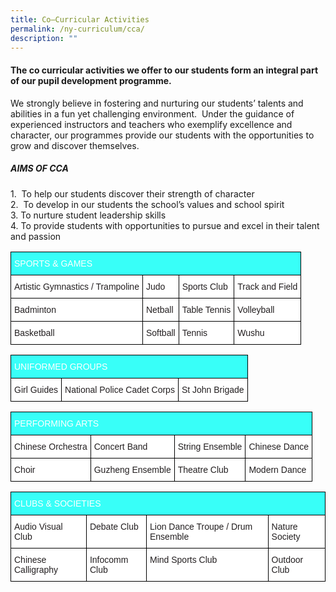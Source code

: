 ```yaml
---
title: Co–Curricular Activities
permalink: /ny-curriculum/cca/
description: ""
---
```

#### The co curricular activities we offer to our students form an integral part of our pupil development programme.

We strongly believe in fostering and nurturing our students’ talents and abilities in a fun yet challenging environment. &nbsp;Under the guidance of experienced instructors and teachers who exemplify excellence and character, our programmes provide our students with the opportunities to grow and discover themselves.

##### AIMS OF CCA&nbsp;

1\. &nbsp;To help our students discover their strength of character  
2\. &nbsp;To develop in our students the school’s values and school spirit  
3\. To nurture student leadership skills  
4\. To provide students with opportunities to pursue and excel in their&nbsp;talent and passion

<style type="text/css">
.tg  {border-collapse:collapse;border-spacing:0;}
.tg td{border-color:black;border-style:solid;border-width:1px;font-family:Arial, sans-serif;font-size:14px;
  overflow:hidden;padding:10px 5px;word-break:normal;}
.tg th{border-color:black;border-style:solid;border-width:1px;font-family:Arial, sans-serif;font-size:14px;
  font-weight:normal;overflow:hidden;padding:10px 5px;word-break:normal;}
.tg .tg-6qny{background-color:#FFF;color:#231F20;text-align:left;vertical-align:top}
.tg .tg-vpf5{background-color:#38fff8;color:#FFF;text-align:left;vertical-align:top}
</style>
<table class="tg">
<thead>
  <tr>
    <th colspan="4" class="tg-vpf5">SPORTS &amp; GAMES</th>
  </tr>
</thead>
<tbody>
  <tr>
    <td class="tg-6qny">Artistic Gymnastics / Trampoline</td>
    <td class="tg-6qny">Judo</td>
    <td class="tg-6qny">Sports Club</td>
    <td class="tg-6qny">Track and Field</td>
  </tr>
  <tr>
    <td class="tg-6qny">Badminton</td>
    <td class="tg-6qny">Netball</td>
    <td class="tg-6qny">Table Tennis</td>
    <td class="tg-6qny">Volleyball</td>
  </tr>
  <tr>
    <td class="tg-6qny">Basketball</td>
    <td class="tg-6qny">Softball</td>
    <td class="tg-6qny">Tennis</td>
    <td class="tg-6qny">Wushu</td>
  </tr>
</tbody>
</table>

<style type="text/css">
.tg  {border-collapse:collapse;border-spacing:0;}
.tg td{border-color:black;border-style:solid;border-width:1px;font-family:Arial, sans-serif;font-size:14px;
  overflow:hidden;padding:10px 5px;word-break:normal;}
.tg th{border-color:black;border-style:solid;border-width:1px;font-family:Arial, sans-serif;font-size:14px;
  font-weight:normal;overflow:hidden;padding:10px 5px;word-break:normal;}
.tg .tg-6qny{background-color:#FFF;color:#231F20;text-align:left;vertical-align:top}
.tg .tg-vpf5{background-color:#38fff8;color:#FFF;text-align:left;vertical-align:top}
</style>
<table class="tg">
<thead>
  <tr>
    <th colspan="3" class="tg-vpf5">UNIFORMED GROUPS</th>
  </tr>
</thead>
<tbody>
  <tr>
    <td class="tg-6qny">Girl Guides</td>
    <td class="tg-6qny">National Police Cadet Corps</td>
    <td class="tg-6qny">St John Brigade</td>
  </tr>
</tbody>
</table>

<style type="text/css">
.tg  {border-collapse:collapse;border-spacing:0;}
.tg td{border-color:black;border-style:solid;border-width:1px;font-family:Arial, sans-serif;font-size:14px;
  overflow:hidden;padding:10px 5px;word-break:normal;}
.tg th{border-color:black;border-style:solid;border-width:1px;font-family:Arial, sans-serif;font-size:14px;
  font-weight:normal;overflow:hidden;padding:10px 5px;word-break:normal;}
.tg .tg-6qny{background-color:#FFF;color:#231F20;text-align:left;vertical-align:top}
.tg .tg-vpf5{background-color:#38fff8;color:#FFF;text-align:left;vertical-align:top}
</style>
<table class="tg">
<thead>
  <tr>
    <th colspan="4" class="tg-vpf5">PERFORMING ARTS</th>
  </tr>
</thead>
<tbody>
  <tr>
    <td class="tg-6qny">Chinese Orchestra</td>
    <td class="tg-6qny">Concert Band</td>
    <td class="tg-6qny">String Ensemble</td>
    <td class="tg-6qny">Chinese Dance </td>
  </tr>
  <tr>
    <td class="tg-6qny">Choir</td>
    <td class="tg-6qny">Guzheng Ensemble</td>
    <td class="tg-6qny">Theatre Club</td>
    <td class="tg-6qny">Modern Dance</td>
  </tr>
</tbody>
</table>


<style type="text/css">
.tg  {border-collapse:collapse;border-spacing:0;}
.tg td{border-color:black;border-style:solid;border-width:1px;font-family:Arial, sans-serif;font-size:14px;
  overflow:hidden;padding:10px 5px;word-break:normal;}
.tg th{border-color:black;border-style:solid;border-width:1px;font-family:Arial, sans-serif;font-size:14px;
  font-weight:normal;overflow:hidden;padding:10px 5px;word-break:normal;}
.tg .tg-6qny{background-color:#FFF;color:#231F20;text-align:left;vertical-align:top}
.tg .tg-vpf5{background-color:#38fff8;color:#FFF;text-align:left;vertical-align:top}
</style>
<table class="tg">
<thead>
  <tr>
    <th colspan="4" class="tg-vpf5">CLUBS &amp; SOCIETIES</th>
  </tr>
</thead>
<tbody>
  <tr>
    <td class="tg-6qny">Audio Visual Club </td>
    <td class="tg-6qny">Debate Club</td>
    <td class="tg-6qny">Lion Dance Troupe / Drum Ensemble</td>
    <td class="tg-6qny">Nature Society</td>
  </tr>
  <tr>
    <td class="tg-6qny">Chinese Calligraphy</td>
    <td class="tg-6qny">Infocomm Club</td>
    <td class="tg-6qny">Mind Sports Club</td>
    <td class="tg-6qny">Outdoor Club</td>
  </tr>
</tbody>
</table>